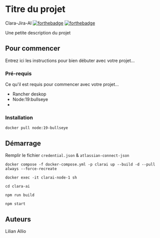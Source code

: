 # Titre du projet
Clara-Jira-AI
[![forthebadge](http://forthebadge.com/images/badges/built-with-love.svg)](http://forthebadge.com)  [![forthebadge](http://forthebadge.com/images/badges/powered-by-electricity.svg)](http://forthebadge.com)

Une petite description du projet

## Pour commencer

Entrez ici les instructions pour bien débuter avec votre projet...

### Pré-requis

Ce qu'il est requis pour commencer avec votre projet...

- Rancher deskop
- Node:19:bullseye
- 

### Installation
``docker pull node:19-bullseye``


## Démarrage
Remplir le fichier ``credential.json`` & ``atlassian-connect-json``

``docker compose -f docker-compose.yml -p clarai up --build -d --pull always --force-recreate``

``docker exec -it clarai-node-1 sh``

``cd clara-ai``

``npm run build``

``npm start``




## Auteurs
Lilian Allio




